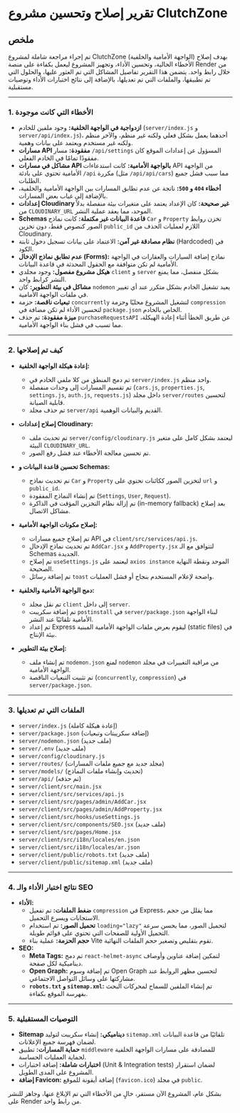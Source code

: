 # تقرير إصلاح وتحسين مشروع ClutchZone

## ملخص
تم إجراء مراجعة شاملة لمشروع ClutchZone (الواجهة الأمامية والخلفية) بهدف إصلاح الأخطاء الحالية، وتحسين الأداء، وتجهيز المشروع ليعمل بكفاءة على منصة Render من خلال رابط واحد. يتضمن هذا التقرير تفاصيل المشاكل التي تم العثور عليها، والحلول التي تم تطبيقها، والملفات التي تم تعديلها، بالإضافة إلى نتائج اختبارات الأداء وتوصيات مستقبلية.

---

### 1. الأخطاء التي كانت موجودة

- **ازدواجية في الواجهة الخلفية:** وجود ملفين للخادم (`server/index.js` و `server/api/index.js`)، أحدهما يعمل بشكل فعلي ولكنه غير منظم، والآخر منظم ولكنه غير مستخدم ويعتمد على بيانات وهمية.
- **مسارات API مفقودة:** مسار `/api/settings` المسؤول عن إعدادات الموقع كان مفقودًا تمامًا في الخادم الفعلي.
- **مشاكل في مسارات API بالواجهة الأمامية:** كانت استدعاءات API من الواجهة الأمامية تحتوي على بادئة `/api` مكررة (مثل `/api/api/cars`) مما سبب فشل جميع الطلبات.
- **أخطاء `404` و `500`:** ناتجة عن عدم تطابق المسارات بين الواجهة الأمامية والخلفية، بالإضافة إلى غياب بعض المسارات.
- **إعدادات Cloudinary غير صحيحة:** كان الإعداد يعتمد على متغيرات بيئة منفصلة بدلاً من `CLOUDINARY_URL` الموحد، مما يعقد عملية النشر.
- **Schemas قاعدة البيانات غير مكتملة:** كانت نماذج `Car` و `Property` تخزن روابط الصور كنصوص فقط، دون تخزين `public_id` اللازم لعمليات الحذف من Cloudinary.
- **نظام مصادقة غير آمن:** الاعتماد على بيانات تسجيل دخول ثابتة (Hardcoded) في الكود.
- **عدم تطابق نماذج الإدخال (Forms):** نماذج إضافة السيارات والعقارات في الواجهة الأمامية لم تكن متوافقة مع الحقول المحدثة في قاعدة البيانات.
- **هيكل مشروع مفصول:** وجود مجلدي `client` و `server` بشكل منفصل، مما يمنع النشر كرابط واحد.
- **مشاكل في بيئة التطوير:** كان `nodemon` يعيد تشغيل الخادم بشكل متكرر عند أي تغيير في ملفات الواجهة الأمامية.
- **تبعيات ناقصة:** حزمة `concurrently` لتشغيل المشروع محليًا وحزمة `compression` لتحسين الأداء لم تكن مضافة في `package.json` الخاص بالخادم.
- **ميزة مفقودة:** تم حذف `purchaseRequestsAPI` عن طريق الخطأ أثناء إعادة الهيكلة، مما تسبب في فشل بناء الواجهة الأمامية.

---

### 2. كيف تم إصلاحها

- **إعادة هيكلة الواجهة الخلفية:**
  - تم دمج المنطق من كلا ملفي الخادم في `server/index.js` واحد منظم.
  - تم تقسيم المسارات إلى وحدات منفصلة (`cars.js`, `properties.js`, `settings.js`, `auth.js`, `requests.js`) داخل مجلد `server/routes` لتحسين قابلية الصيانة.
  - تم حذف مجلد `server/api` القديم والبيانات الوهمية.

- **إصلاح إعدادات Cloudinary:**
  - تم تحديث ملف `server/config/cloudinary.js` ليعتمد بشكل كامل على متغير البيئة `CLOUDINARY_URL`.
  - تم تحسين معالجة الأخطاء عند فشل رفع الصور.

- **تحسين قاعدة البيانات و Schemas:**
  - تم تحديث نماذج `Car` و `Property` لتخزين الصور ككائنات تحتوي على `url` و `public_id`.
  - تم إنشاء النماذج المفقودة (`Settings`, `User`, `Request`).
  - تم إزالة نظام التخزين المؤقت في الذاكرة (in-memory fallback) بعد إصلاح مشاكل الاتصال.

- **إصلاح مكونات الواجهة الأمامية:**
  - تم إصلاح جميع مسارات API في `client/src/services/api.js`.
  - تم تحديث نماذج الإدخال `AddCar.jsx` و `AddProperty.jsx` لتتوافق مع الـ Schemas الجديدة.
  - تم إصلاح `useSettings.js` ليعتمد على `axios instance` الموحد ونقطة النهاية الصحيحة.
  - تم إضافة رسائل `toast` واضحة لإعلام المستخدم بنجاح أو فشل العمليات.

- **دمج الواجهة الأمامية والخلفية:**
  - تم نقل مجلد `client` إلى داخل `server`.
  - تم إضافة سكريبت `postinstall` في `server/package.json` لبناء الواجهة الأمامية تلقائيًا عند النشر.
  - تم إعداد Express ليقوم بعرض ملفات الواجهة الأمامية المبنية (static files) في بيئة الإنتاج.

- **إصلاح بيئة التطوير:**
  - تم إنشاء ملف `nodemon.json` لمنع `nodemon` من مراقبة التغييرات في مجلد الواجهة الأمامية.
  - تم تثبيت التبعيات الناقصة (`concurrently`, `compression`) في `server/package.json`.

---

### 3. الملفات التي تم تعديلها

- `server/index.js` (إعادة هيكلة كاملة)
- `server/package.json` (إضافة سكريبتات وتبعيات)
- `server/nodemon.json` (ملف جديد)
- `server/.env` (ملف جديد)
- `server/config/cloudinary.js`
- `server/routes/` (مجلد جديد مع جميع ملفات المسارات)
- `server/models/` (تحديث وإنشاء ملفات النماذج)
- `server/api/` (تم حذفه)
- `server/client/src/main.jsx`
- `server/client/src/services/api.js`
- `server/client/src/pages/admin/AddCar.jsx`
- `server/client/src/pages/admin/AddProperty.jsx`
- `server/client/src/hooks/useSettings.js`
- `server/client/src/components/SEO.jsx` (ملف جديد)
- `server/client/src/pages/Home.jsx`
- `server/client/src/i18n/locales/en.json`
- `server/client/src/i18n/locales/ar.json`
- `server/client/public/robots.txt` (ملف جديد)
- `server/client/public/sitemap.xml` (ملف جديد)

---

### 4. نتائج اختبار الأداء والـ SEO

- **الأداء:**
  - **ضغط الملفات:** تم تفعيل `compression` في Express، مما يقلل من حجم الاستجابات ويسرع التحميل.
  - **تحميل الصور:** تم استخدام `loading="lazy"` لتحميل الصور، مما يحسن سرعة التحميل الأولية للصفحات التي تحتوي على قوائم طويلة.
  - **حجم الحزمة:** عملية بناء Vite تقوم بتقليص وتصغير حجم الملفات النهائية.
- **SEO:**
  - **Meta Tags:** تم دمج `react-helmet-async` لتمكين إضافة عناوين وأوصاف ديناميكية لكل صفحة.
  - **Open Graph:** تم إضافة وسوم Open Graph لتحسين مظهر الروابط عند مشاركتها على وسائل التواصل الاجتماعي.
  - **`robots.txt` و `sitemap.xml`:** تم إنشاء الملفين للسماح لمحركات البحث بفهرسة الموقع بكفاءة.

---

### 5. التوصيات المستقبلية

- **Sitemap ديناميكي:** إنشاء سكريبت لتوليد `sitemap.xml` تلقائيًا من قاعدة البيانات لضمان فهرسة جميع الإعلانات.
- **حماية المسارات:** تطبيق `middleware` للمصادقة على مسارات الواجهة الخلفية لحماية العمليات الحساسة.
- **اختبارات شاملة:** إضافة اختبارات (Unit & Integration tests) لضمان استقرار المشروع على المدى الطويل.
- **إضافة Favicon:** إضافة أيقونة للموقع (`favicon.ico`) في مجلد `public`.

بشكل عام، المشروع الآن مستقر، خالٍ من الأخطاء التي تم الإبلاغ عنها، وجاهز للنشر على Render من رابط واحد.
